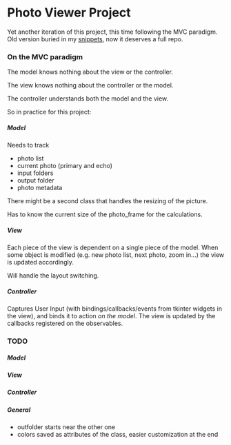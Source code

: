 # Photo Viewer Project

Yet another iteration of this project, this time following the MVC paradigm. Old version buried in my [snippets](https://github.com/Pitrified/snippet/tree/master/photo-viewer), now it deserves a full repo.

### On the MVC paradigm

The model knows nothing about the view or the controller.

The view knows nothing about the controller or the model.

The controller understands both the model and the view.

So in practice for this project:

##### Model
Needs to track 
* photo list
* current photo (primary and echo)
* input folders
* output folder
* photo metadata

There might be a second class that handles the resizing of the picture.

Has to know the current size of the photo\_frame for the calculations.

##### View
Each piece of the view is dependent on a single piece of the model. When some object is modified (e.g. new photo list, next photo, zoom in...) the view is updated accordingly.

Will handle the layout switching.

##### Controller
Captures User Input (with bindings/callbacks/events from tkinter widgets in the view), and binds it to action *on the model*. The view is updated by the callbacks registered on the observables.

### TODO
##### Model
##### View
##### Controller
##### General
* outfolder starts near the other one
* colors saved as attributes of the class, easier customization at the end
